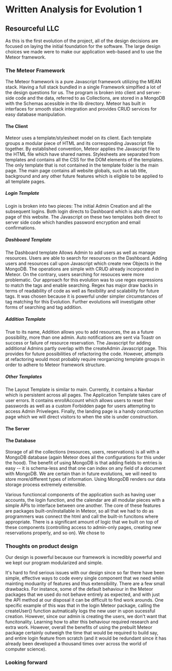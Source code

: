 # Written Analysis for Evolution 1
## Resourceful LLC

As this is the first evolution of the project, all of the design decisions are focused on laying the initial foundation for the software. The large design choices we made were to make our application web-based and to use the Meteor framework. 

### The Meteor Framework
The Meteor framework is a pure Javascript framework utilizing the MEAN stack. Having a full stack bundled in a single Framework simplfied a lot of the design questions for us. The program is broken into client and server-side code and the data, referred to as Collections, are stored in a MongoDB with the Schemas acessible in the lib directory. Meteor has built in interfaces for smooth stack integration and provides CRUD services for easy database manipulation.

#### The Client
Meteor uses a template/stylesheet model on its client. Each template groups a modular piece of HTML and its corresponding Javascript file together. By established convention, Meteor applies the Javascript file to the HTML file which have shared names. Stylesheets are separated from templates and contains all the CSS for the DOM elements of the templates. The only template that is not contained in the template folder is the main page. The main page contains all website globals, such as tab title, background and any other future features which is eligible to be applied to all template pages.

##### Login Template
Login is broken into two pieces: The initial Admin Creation and all the subsequent logins. Both login directs to Dashboard which is also the root page of this website. The Javascript on these two templates both direct to server side code which handles password encryption and email confirmations.

##### Dashboard Template
The Dashboard template Allows Admin to add users as well as manage resources. Users are able to search for resources on the Dashboard. Adding users and resources call upon Javascript which create new Objects in the MongoDB. The operations are simple with CRUD already incorporated in Meteor. On the contrary, users searching for resouces were more problematic. Our approach for this evolution was to use regex expressions to match the tags and enable searching. Regex has major draw backs in terms of readability of code as well as flexibility and scalability for future tags. It was chosen because it is powerful under simpler circumstances of tag matching for this Evolution. Further evolutions will investigate other forms of searching and tag addition.

##### Addition Template
True to its name, Addition allows you to add resources, the as a future possibility, more than one admin. Auto notifications are sent via Toastr on success or failure of resource reservation. The Javascript for adding additional Admins partly overlap with the createAdmin Javascript page. This provides for future possibilities of refactoring the code. However, attempts at refactoring would most probably require reorganizing template groups in order to adhere to Meteor framework structure.

##### Other Templates
The Layout Template is similar to main. Currently, it contains a Navbar which is persistent across all pages. The Application Template takes care of user errors. It contains enrollAccount which allows users to reset their passwords as well as a custom Forbidden page for users attempting to access Admin Priveleges. Finally, the landing page is a handy construction page which we will direct visitors to when the site is under construction.


#### The Server

#### The Database
Storage of all the collections (resources, users, reservations) is all with a MongoDB database (again Meteor does all the configurations for this under the hood). The benefit of using MongoDB is that adding fields to entries is easy -- it is schema-less and that one can index on any field of a document with MongoDB. We are certain than in future evolutions, we will need to store more/different types of information. Using MongoDB renders our data storage process extremely extensible. 

Various functioncal components of the application such as having user accounts, the login function, and the calendar are all modular pieces with a simple APIs to interface between one another. The core of these features are packages built-on/installable in Meteor, so all that we had to do as programmers was connect the html and call the built-in funcitons where appropriate. There is a significant amount of logic that we built on top of these components (controlling access to admin-only pages, creating new reservations properly, and so on). We chose to 

### Thoughts on product design
Our design is powerful because our framework is incredibly powerful and we kept our program modularized and simple. 

It's hard to find serious issues with our design since so far there have been simple, effective ways to code every single component that we need while mainting moduarity of features and thus extensibility. There are a few small drawbacks. For instance, some of the default behaviour in the Meteor packages that we used do not behave entirely as expected, and with just the API method at our disposal it can be difficult to find work arounds. One specific example of this was that in the login Meteor package, calling the createUser() function autmatically logs the new user in upon sucessful creation. However, since our admin is creating the users, we don't want that funcitonality. Learning how to alter this behaviour required research and extra work. However, overall the benefits of using the prebuilt Meteor package certainly outweigh the time that would be required to build say, and entire login feature from scratch (and it would be redundant since it has already been developed a thousand times over across the world of computer science). 

### Looking forward
